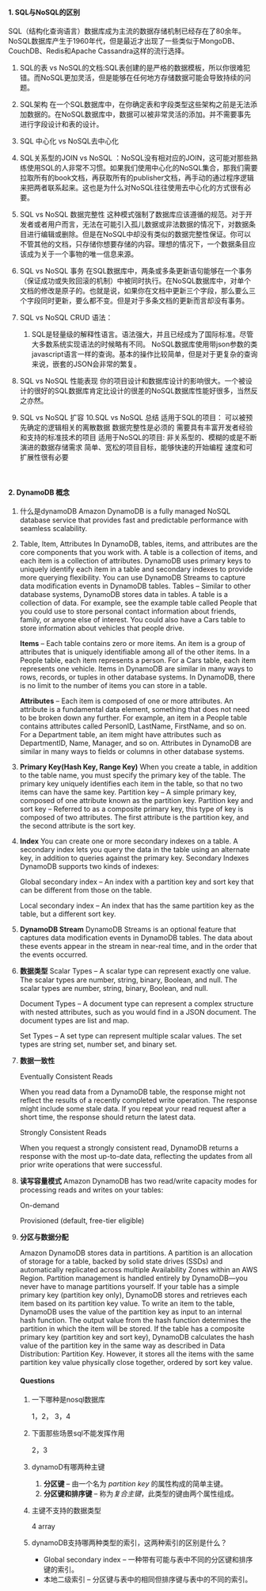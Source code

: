 #### 1. SQL与NoSQL的区别

SQL（结构化查询语言）数据库成为主流的数据存储机制已经存在了80余年。
NoSQL数据库产生于1960年代，但是最近才出现了一些类似于MongoDB、CouchDB、Redis和Apache Cassandra这样的流行选择。

 1. SQL的表 vs NoSQL的文档:SQL表创建的是严格的数据模板，所以你很难犯错。而NoSQL更加灵活，但是能够在任何地方存储数据可能会导致持续的问题。

 2. SQL架构 在一个SQL数据库中，在你确定表和字段类型这些架构之前是无法添加数据的。在NoSQL数据库中，数据可以被非常灵活的添加。并不需要事先进行字段设计和表的设计。

 3. SQL 中心化 vs NoSQL去中心化

 4. SQL关系型的JOIN vs NoSQL ：NoSQL没有相对应的JOIN，这可能对那些熟练使用SQL的人非常不习惯。如果我们使用中心化的NoSQL集合，那我们需要拉取所有的book文档，再获取所有的publisher文档，再手动的通过程序逻辑来把两者联系起来。这也是为什么对NoSQL往往使用去中心化的方式很有必要。

 5. SQL vs NoSQL 数据完整性 这种模式强制了数据库应该遵循的规范。对于开发者或者用户而言，无法在可能引入孤儿数据或非法数据的情况下，对数据条目进行编辑或删除。但是在NoSQL中却没有类似的数据完整性保证。你可以不管其他的文档，只存储你想要存储的内容。理想的情况下，一个数据条目应该成为关于一个事物的唯一信息来源。

 6. SQL vs NoSQL 事务 在SQL数据库中，两条或多条更新语句能够在一个事务（保证成功或失败回滚的机制）中被同时执行。在NoSQL数据库中，对单个文档的修改是原子的。也就是说，如果你在文档中更新三个字段，那么要么三个字段同时更新，要么都不变。但是对于多条文档的更新而言却没有事务。

 7. SQL vs NoSQL CRUD 语法：

    1. SQL是轻量级的解释性语言。语法强大，并且已经成为了国际标准。尽管大多数系统实现语法的时候略有不同。
       NoSQL数据库使用带json参数的类javascript语言一样的查询。基本的操作比较简单，但是对于更复杂的查询来说，嵌套的JSON会非常的繁复。

 8. SQL vs NoSQL 性能表现
    你的项目设计和数据库设计的影响很大。一个被设计的很好的SQL数据库肯定比设计的很差的NoSQL数据库性能好很多，当然反之亦然。

 9. SQL vs NoSQL 扩容
    10.SQL vs NoSQL 总结
    适用于SQL的项目：
        可以被预先确定的逻辑相关的离散数据
        数据完整性是必须的
        需要具有丰富开发者经验和支持的标准技术的项目
     适用于NoSQL的项目:
        非关系型的、模糊的或是不断演进的数据存储需求
        简单、宽松的项目目标，能够快速的开始编程
        速度和可扩展性很有必要

    

​                

#### 2. DynamoDB 概念

1. 什么是dynamoDB
   Amazon DynamoDB is a fully managed NoSQL database service that provides fast and predictable performance with seamless scalability. 

2. Table, Item, Attributes
   In DynamoDB, tables, items, and attributes are the core components that you work with. A table is a collection of items, and each item is a collection of attributes. DynamoDB uses primary keys to uniquely identify each item in a table and secondary indexes to provide more querying flexibility. You can use DynamoDB Streams to capture data modification events in DynamoDB tables.
   Tables – Similar to other database systems, DynamoDB stores data in tables. A table is a collection of data. For example, see the example table called People that you could use to store personal contact information about friends, family, or anyone else of interest. You could also have a Cars table to store information about vehicles that people drive.

   **Items** – Each table contains zero or more items. An item is a group of attributes that is uniquely identifiable among all of the other items. In a People table, each item represents a person. For a Cars table, each item represents one vehicle. Items in DynamoDB are similar in many ways to rows, records, or tuples in other database systems. In DynamoDB, there is no limit to the number of items you can store in a table.

   **Attributes** – Each item is composed of one or more attributes. An attribute is a fundamental data element, something that does not need to be broken down any further. For example, an item in a People table contains attributes called PersonID, LastName, FirstName, and so on. For a Department table, an item might have attributes such as DepartmentID, Name, Manager, and so on. Attributes in DynamoDB are similar in many ways to fields or columns in other database systems.

3.  **Primary Key(Hash Key, Range Key)**
   When you create a table, in addition to the table name, you must specify the primary key of the table. The primary key uniquely identifies each item in the table, so that no two items can have the same key.
   Partition key – A simple primary key, composed of one attribute known as the partition key.
   Partition key and sort key – Referred to as a composite primary key, this type of key is composed of two attributes. The first attribute is the partition key, and the second attribute is the sort key.

4. **Index**
   You can create one or more secondary indexes on a table. A secondary index lets you query the data in the table using an alternate key, in addition to queries against the primary key.
   Secondary Indexes
   DynamoDB supports two kinds of indexes:

   Global secondary index – An index with a partition key and sort key that can be different from those on the table.

   Local secondary index – An index that has the same partition key as the table, but a different sort key.

5. **DynamoDB Stream**
   DynamoDB Streams is an optional feature that captures data modification events in DynamoDB tables. The data about these events appear in the stream in near-real time, and in the order that the events occurred.

6. **数据类型**
   Scalar Types – A scalar type can represent exactly one value. The scalar types are number, string, binary, Boolean, and null.
   The scalar types are number, string, binary, Boolean, and null.

   Document Types – A document type can represent a complex structure with nested attributes, such as you would find in a JSON document. The document types are list and map.

   Set Types – A set type can represent multiple scalar values. The set types are string set, number set, and binary set.

7. **数据一致性**

   Eventually Consistent Reads

   When you read data from a DynamoDB table, the response might not reflect the results of a recently completed write operation. The response might include some stale data. If you repeat your read request after a short time, the response should return the latest data.

   Strongly Consistent Reads

   When you request a strongly consistent read, DynamoDB returns a response with the most up-to-date data, reflecting the updates from all prior write operations that were successful. 

8. **读写容量模式**
   Amazon DynamoDB has two read/write capacity modes for processing reads and writes on your tables:

   On-demand

   Provisioned (default, free-tier eligible)

9. **分区与数据分配**

   Amazon DynamoDB stores data in partitions. A partition is an allocation of storage for a table, backed by solid state drives (SSDs) and automatically replicated across multiple Availability Zones within an AWS Region. Partition management is handled entirely by DynamoDB—you never have to manage partitions yourself.
   If your table has a simple primary key (partition key only), DynamoDB stores and retrieves each item based on its partition key value.
   To write an item to the table, DynamoDB uses the value of the partition key as input to an internal hash function. The output value from the hash function determines the partition in which the item will be stored.
   If the table has a composite primary key (partition key and sort key), DynamoDB calculates the hash value of the partition key in the same way as described in Data Distribution: Partition Key. However, it stores all the items with the same partition key value physically close together, ordered by sort key value.

   

   #### Questions

   1. 一下哪种是nosql数据库

      1，2， 3，4

   2. 下面那些场景sql不能发挥作用

      2，3

   3. dynamoD有哪两种主键

      1. **分区键** – 由一个名为 *partition key* 的属性构成的简单主键。
      2. **分区键和排序键** – 称为*复合主键*，此类型的键由两个属性组成。

   4. 主键不支持的数据类型

      4 array

   5. dynamoDB支持哪两种类型的索引，这两种索引的区别是什么？

      - Global secondary index – 一种带有可能与表中不同的分区键和排序键的索引。
      - 本地二级索引 – 分区键与表中的相同但排序键与表中的不同的索引。

   